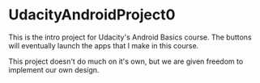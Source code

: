 # UdacityAndroidProject0

This is the intro project for Udacity's Android Basics course. The buttons will eventually launch the apps that I make in this course.

This project doesn't do much on it's own, but we are given freedom to implement our own design.
